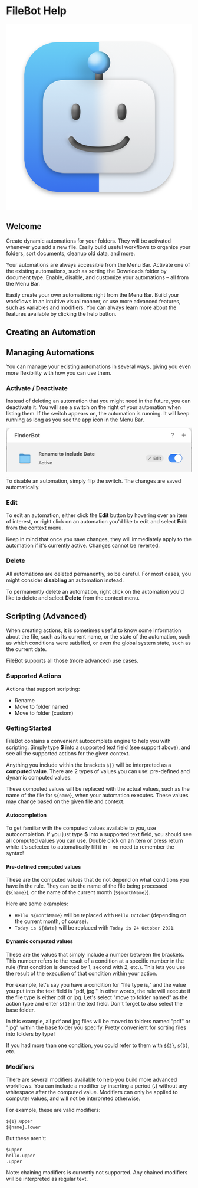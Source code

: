 #  FileBot Help


![icon](Icon.png)

## Welcome

Create dynamic automations for your folders. They will be activated whenever you add a new file. Easily build useful workflows to organize your folders, sort documents, cleanup old data, and more.

Your automations are always accessible from the Menu Bar. Activate one of the existing automations, such as sorting the Downloads folder by document type. Enable, disable, and customize your automations – all from the Menu Bar.

Easily create your own automations right from the Menu Bar. Build your workflows in an intuitive visual manner, or use more advanced features, such as variables and modifiers. You can always learn more about the features available by clicking the help button.

## Creating an Automation

## Managing Automations

You can manage your existing automations in several ways, giving you even more flexibility with how you can use them.

### Activate / Deactivate

Instead of deleting an automation that you might need in the future, you can deactivate it. You will see a switch on the right of your automation when listing them. If the switch appears on, the automation is running. It will keep running as long as you see the app icon in the Menu Bar.

![Active Automation](Deactivate.png)

To disable an automation, simply flip the switch. The changes are saved automatically.

### Edit

To edit an automation, either click the **Edit** button by hovering over an item of interest, or right click on an automation you'd like to edit and select **Edit** from the context menu.

Keep in mind that once you save changes, they will immediately apply to the automation if it's currently active. Changes cannot be reverted.

### Delete

All automations are deleted permanently, so be careful. For most cases, you might consider **disabling** an automation instead.

To permanently delete an automation, right click on the automation you'd like to delete and select **Delete** from the context menu.

## Scripting (Advanced)

When creating actions, it is sometimes useful to know some information about the file, such as its current name, or the state of the automation, such as which conditions were satisfied, or even the global system state, such as the current date.

FileBot supports all those (more advanced) use cases. 

### Supported Actions

Actions that support scripting:
- Rename
- Move to folder named
- Move to folder (custom)

### Getting Started

FileBot contains a convenient autocomplete engine to help you with scripting. Simply type **$** into a supported text field (see support above), and see all the supported actions for the given context.

Anything you include within the brackets `${}` will be interpreted as a **computed value**. There are 2 types of values you can use: pre-defined and dynamic computed values.

These computed values will be replaced with the actual values, such as the name of the file for `${name}`, when your automation executes. These values may change based on the given file and context.

#### Autocompletion

To get familiar with the computed values available to you, use autocompletion. If you just type **$** into a supported text field, you should see all computed values you can use. Double click on an item or press return while it's selected to automatically fill it in – no need to remember the syntax!

#### Pre-defined computed values

These are the computed values that do not depend on what conditions you have in the rule. They can be the name of the file being processed (`${name}`), or the name of the current month (`${monthName}`). 

Here are some examples:
- `Hello ${monthName}` will be replaced with `Hello October` (depending on the current month, of course).
- `Today is ${date}` will be replaced with `Today is 24 October 2021`.

#### Dynamic computed values

These are the values that simply include a number between the brackets. This number refers to the result of a condition at a specific number in the rule (first condition is denoted by 1, second with 2, etc.). This lets you use the result of the execution of that condition within your action.

For example, let's say you have a condition for "file type is," and the value you put into the text field is "pdf, jpg." In other words, the rule will execute if the file type is either pdf or jpg. Let's select "move to folder named" as the action type and enter `${1}` in the text field. Don't forget to also select the base folder.

In this example, all pdf and jpg files will be moved to folders named "pdf" or "jpg" within the base folder you specify. Pretty convenient for sorting files into folders by type!

If you had more than one condition, you could refer to them with `${2}`, `${3}`, etc.

### Modifiers

There are several modifiers available to help you build more advanced workflows. You can include a modifier by inserting a period (**.**) without any whitespace after the computed value. Modifiers can only be applied to computer values, and will not be interpreted otherwise.

For example, these are valid modifiers:
```
${1}.upper
${name}.lower
```
But these aren't:
```
$upper
hello.upper
.upper
```

Note: chaining modifiers is currently not supported. Any chained modifiers will be interpreted as regular text.
